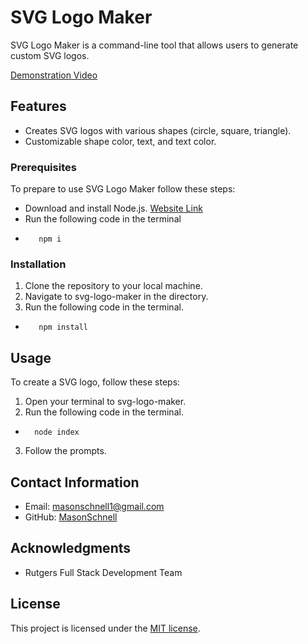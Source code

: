 # SVG Logo Maker

SVG Logo Maker is a command-line tool that allows users to generate custom SVG logos.

[Demonstration Video](https://drive.google.com/file/d/14Pk5ONyqKJdqnvhykTocsmyHSqNr6lDR/view)

## Features

-   Creates SVG logos with various shapes (circle, square, triangle).
-   Customizable shape color, text, and text color.

### Prerequisites

To prepare to use SVG Logo Maker follow these steps:

-   Download and install Node.js. [Website Link](https://nodejs.org/)
-   Run the following code in the terminal
-        npm i

### Installation

1.  Clone the repository to your local machine.
2.  Navigate to svg-logo-maker in the directory.
3.  Run the following code in the terminal.

-        npm install

## Usage

To create a SVG logo, follow these steps:

1.  Open your terminal to svg-logo-maker.
2.  Run the following code in the terminal.

-       node index

3.  Follow the prompts.

## Contact Information

-   Email: masonschnell1@gmail.com
-   GitHub: [MasonSchnell](https://github.com/MasonSchnell)

## Acknowledgments

-   Rutgers Full Stack Development Team

## License

This project is licensed under the [MIT license](https://opensource.org/licenses/MIT).
